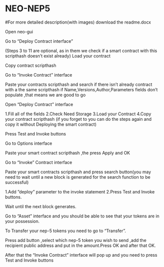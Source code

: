 # NEO-NEP5

#For more detailed description(with images) download the readme.docx

Open neo-gui
 
Go to “Deploy Contract interface”
 
(Steps 3 to 11 are optional, as in them we check if a smart contract with this scripthash doesn’t exist already)
Load your contract

 
Copy contract scripthash
 
Go to “Invoke Contract” interface
 
Paste your contracts scripthash and search if there isn’t already contract with a the same scripthash if Name,Versions,Author,Parameters fields don’t populate ,that means we are good to go
 
Open “Deploy Contract” interface
 
1.Fill all of the fields 
2.Check Need Storage 
3.Load your Contract
4.Copy your contract scripthash (if you forget to you can do the steps again and copy it without Deploying the smart contract)
 
Press Test and Invoke buttons
 
Go to Options interface
 
Paste your smart contract scripthash ,the press Apply and OK
 
Go to “Invoke” Contract interface

 
Paste your smart contracts scripthash and press search button(you may need to wait until a new block is generated for the search function to be successful)
 
1.Add ”deploy” parameter to the invoke statement
2.Press Test and Invoke buttons.

Wait until the next block generates.
 
Go to “Asset” interface and you should be able to see that your tokens are in your possession.
 
To Transfer your nep-5 tokens you need to go to “Transfer”.
 
Press add button ,select which nep-5 token you wish to send ,add the recipient public address and put in the amount.Press OK and after that OK.
 
After that the “Invoke Contract” interface will pop up and you need to press Test and Invoke buttons





